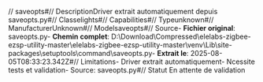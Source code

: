 // saveopts#// DescriptionDriver extrait automatiquement depuis saveopts.py#// Classelights#// Capabilities#// Typeunknown#// ManufacturerUnknown#// Modelsaveopts#// Source- **Fichier original**: saveopts.py- **Chemin complet**: D:\Download\Compressed\elelabs-zigbee-ezsp-utility-master\elelabs-zigbee-ezsp-utility-master\venv\Lib\site-packages\setuptools\command\saveopts.py- **Extrait le**: 2025-08-05T08:33:23.342Z#// Limitations- Driver extrait automatiquement- Ncessite tests et validation- Source: saveopts.py#// Statut En attente de validation